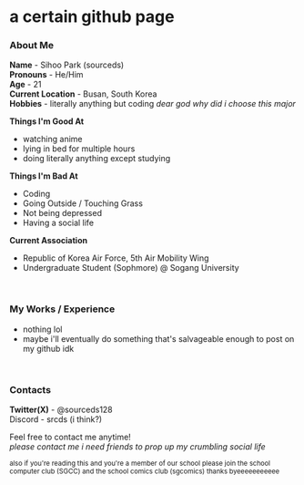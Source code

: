 # a certain github page

### About Me
**Name** - Sihoo Park (sourceds) <br>
**Pronouns** - He/Him <br>
**Age** - 21 <br>
**Current Location** - Busan, South Korea <br>
**Hobbies** - literally anything but coding *dear god why did i choose this major* <br>

**Things I'm Good At** <br>
- watching anime
- lying in bed for multiple hours
- doing literally anything except studying

**Things I'm Bad At** <br>
- Coding
- Going Outside / Touching Grass
- Not being depressed
- Having a social life

**Current Association** <br>
- Republic of Korea Air Force, 5th Air Mobility Wing
- Undergraduate Student (Sophmore) @ Sogang University


<br>

### My Works / Experience

- nothing lol
- maybe i'll eventually do something that's salvageable enough to post on my github idk


<br>

### Contacts

**Twitter(X)** - @sourceds128 <br>
Discord - srcds (i think?) <br>

Feel free to contact me anytime! <br>*please contact me i need friends to prop up my crumbling social life*

<sub> also if you're reading this and you're a member of our school please join the school computer club (SGCC) and the school comics club (sgcomics) thanks byeeeeeeeeeee
<!--
**sourceds/sourceds** is a ✨ _special_ ✨ repository because its `README.md` (this file) appears on your GitHub profile.

Here are some ideas to get you started:

- 🔭 I’m currently working on ...
- 🌱 I’m currently learning ...
- 👯 I’m looking to collaborate on ...
- 🤔 I’m looking for help with ...
- 💬 Ask me about ...
- 📫 How to reach me: ...
- 😄 Pronouns: ...
- ⚡ Fun fact: ...
-->

